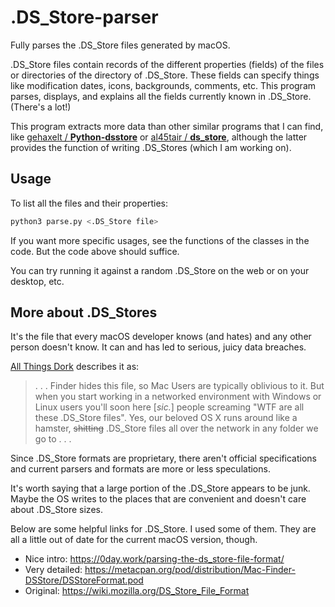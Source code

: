 # .DS_Store-parser
Fully parses the .DS_Store files generated by macOS.

.DS_Store files contain records of the different properties (fields) of the
files or directories of the directory of .DS_Store.  These fields can specify
things like modification dates, icons, backgrounds, comments, etc.  This
program parses, displays, and explains all the fields currently known in
.DS_Store.  (There's a lot!)

This program extracts more data than other similar programs that I can find,
like [gehaxelt /
**Python-dsstore**](https://github.com/gehaxelt/Python-dsstore) or [al45tair /
**ds_store**](https://github.com/al45tair/ds_store), although the latter
provides the function of writing .DS_Stores (which I am working on).

## Usage
To list all the files and their properties:
```sh
python3 parse.py <.DS_Store file>
```

If you want more specific usages, see the functions of the classes in the code.
But the code above should suffice.

You can try running it against a random .DS_Store on the web or on your
desktop, etc.

## More about .DS_Stores
It's the file that every macOS developer knows (and hates) and any other person
doesn't know.  It can and has led to serious, juicy data breaches.

[All Things
Dork](www.allthingsdork.com/random/2007/07/11/those-pesky-ds_store-files/)
describes it as:
> . . . Finder hides this file, so Mac Users are typically oblivious to it.
> But when you start working in a networked environment with Windows or Linux
> users you'll soon here [*sic.*] people screaming "WTF are all these .DS_Store
> files". Yes, our beloved OS X runs around like a hamster, ~~shitting~~
> .DS_Store files all over the network in any folder we go to . . .

Since .DS_Store formats are proprietary, there aren't official specifications
and current parsers and formats are more or less speculations.

It's worth saying that a large portion of the .DS_Store appears to be junk.
Maybe the OS writes to the places that are convenient and doesn't care about
.DS_Store sizes.

Below are some helpful links for .DS_Store.  I used some of them.  They are all
a little out of date for the current macOS version, though.
- Nice intro:
https://0day.work/parsing-the-ds_store-file-format/
- Very detailed:
https://metacpan.org/pod/distribution/Mac-Finder-DSStore/DSStoreFormat.pod
- Original:
https://wiki.mozilla.org/DS_Store_File_Format
